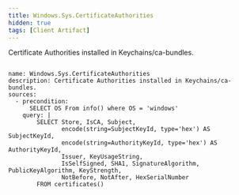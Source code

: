 ```yaml
---
title: Windows.Sys.CertificateAuthorities
hidden: true
tags: [Client Artifact]
---
```


Certificate Authorities installed in Keychains/ca-bundles.

<pre><code class="language-yaml">
name: Windows.Sys.CertificateAuthorities
description: Certificate Authorities installed in Keychains/ca-bundles.
sources:
  - precondition:
      SELECT OS From info() where OS = &#x27;windows&#x27;
    query: |
        SELECT Store, IsCA, Subject,
               encode(string=SubjectKeyId, type=&#x27;hex&#x27;) AS SubjectKeyId,
               encode(string=AuthorityKeyId, type=&#x27;hex&#x27;) AS AuthorityKeyId,
               Issuer, KeyUsageString,
               IsSelfSigned, SHA1, SignatureAlgorithm, PublicKeyAlgorithm, KeyStrength,
               NotBefore, NotAfter, HexSerialNumber
        FROM certificates()

</code></pre>

